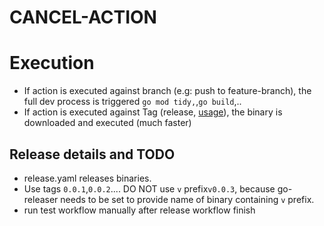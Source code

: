 # CANCEL-ACTION

# Execution
- If action is executed against branch (e.g: push to feature-branch), the full dev process is triggered `go mod tidy,`,`go build`,..
- If action is executed against Tag (release, [usage](https://github.com/kuritka/cancel-action-test/blob/main/.github/workflows/build.yaml)), the binary is downloaded and executed (much faster)


## Release details and TODO
 - release.yaml releases binaries. 
 - Use tags `0.0.1`,`0.0.2`.... DO NOT use `v` prefix`v0.0.3`, because go-releaser needs to be set to provide 
name of binary containing `v` prefix.
 - run test workflow manually after release workflow finish